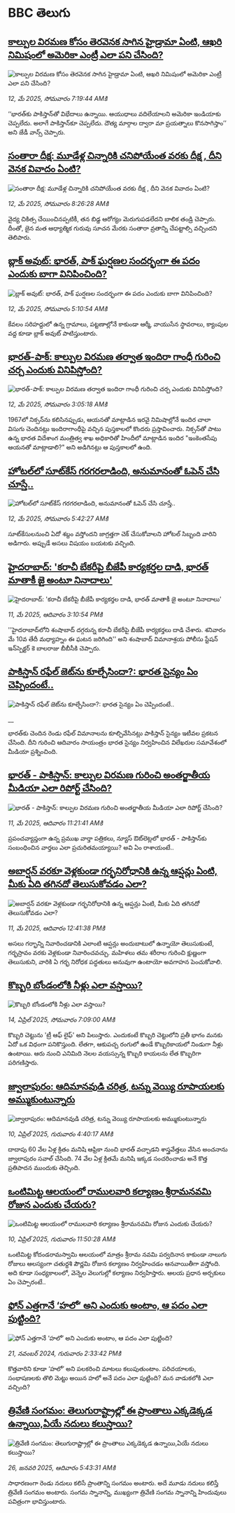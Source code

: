 # BBC తెలుగు## [కాల్పుల విరమణ కోసం తెరవెనక సాగిన హైడ్రామా ఏంటి, ఆఖరి నిమిషంలో అమెరికా ఎంట్రీ ఎలా పని చేసింది?](https://www.bbc.com/telugu/articles/cp85e8n77l9o?at_campaign=githubrss)![కాల్పుల విరమణ కోసం తెరవెనక సాగిన హైడ్రామా ఏంటి, ఆఖరి నిమిషంలో అమెరికా ఎంట్రీ ఎలా పని చేసింది?](https://ichef.bbci.co.uk/ace/standard/240/cpsprodpb/559e/live/3a30eb90-2f02-11f0-8ff1-59f5dcf8e9f5.jpg)_12, మే 2025, సోమవారం 7:19:44 AMకి_‘‘భారత్‌కు పాకిస్తాన్‌తో విభేదాలు ఉన్నాయి. ఆయుధాలు వదిలేయాలని అమెరికా ఇండియాకు చెప్పలేదు. అలాగే పాకిస్తాన్‌కూ చెప్పలేదు.  దౌత్య మార్గాల ద్వారా మా ప్రయత్నాలు కొనసాగిస్తాం’’ అని  జేడీ వాన్స్ చెప్పారు.## [సంతారా దీక్ష: మూడేళ్ల చిన్నారికి  చనిపోయేంత వరకు దీక్ష , దీని వెనక వివాదం ఏంటి?](https://www.bbc.com/telugu/articles/c9wgk2dpnjvo?at_campaign=githubrss)![సంతారా దీక్ష: మూడేళ్ల చిన్నారికి  చనిపోయేంత వరకు దీక్ష , దీని వెనక వివాదం ఏంటి?](https://ichef.bbci.co.uk/ace/standard/240/cpsprodpb/f5f2/live/5ece3660-2e1c-11f0-b26b-ab62c890638b.jpg)_12, మే 2025, సోమవారం 8:26:28 AMకి_వైద్య చికిత్స చేయించినప్పటికీ, తన బిడ్డ ఆరోగ్యం మెరుగుపడలేదని బాలిక తండ్రి  చెప్పారు. దీంతో, జైన మత ఆధ్యాత్మిక గురువు సూచన మేరకు సంతారా వ్రతాన్ని చేపట్టాల్సి వచ్చిందని తెలిపారు.## [బ్లాక్ అవుట్: భారత్, పాక్ ఘర్షణల సందర్భంగా ఈ పదం ఎందుకు బాగా వినిపించింది?](https://www.bbc.com/telugu/articles/cy9047eql71o?at_campaign=githubrss)![బ్లాక్ అవుట్: భారత్, పాక్ ఘర్షణల సందర్భంగా ఈ పదం ఎందుకు బాగా వినిపించింది?](https://ichef.bbci.co.uk/ace/standard/240/cpsprodpb/0d7a/live/8a4af690-2ef1-11f0-b26b-ab62c890638b.jpg)_12, మే 2025, సోమవారం 5:10:54 AMకి_కేవలం సరిహద్దులో ఉన్న గ్రామాలు, పట్టణాల్లోనే కాకుండా ఆర్మీ, వాయుసేన స్థావరాలు, క్యాంపుల వద్ద కూడా బ్లాక్ అవుట్ పాటిస్తుంటారు.## [భారత్-పాక్: కాల్పుల విరమణ తర్వాత ఇందిరా గాంధీ గురించి చర్చ ఎందుకు వినిపిస్తోంది? ](https://www.bbc.com/telugu/articles/c9q0lgvngryo?at_campaign=githubrss)![భారత్-పాక్: కాల్పుల విరమణ తర్వాత ఇందిరా గాంధీ గురించి చర్చ ఎందుకు వినిపిస్తోంది? ](https://ichef.bbci.co.uk/ace/standard/240/cpsprodpb/2833/live/89396420-2e70-11f0-b26b-ab62c890638b.png)_12, మే 2025, సోమవారం 3:05:18 AMకి_1967లో నిక్సన్‌ను కలిసినప్పుడు, ఆయనతో మాట్లాడిన ఇరవై నిమిషాల్లోనే ఇందిర చాలా విసుగు చెందినట్లు ఇందిరాగాంధీపై వచ్చిన పుస్తకాలలో కొందరు ప్రస్తావించారు. నిక్సన్‌తో పాటు ఉన్న భారత విదేశాంగ మంత్రిత్వ శాఖ అధికారితో హిందీలో మాట్లాడిన ఇందిర "ఇంకెంతసేపు ఆయనతో మాట్లాడాలి?" అని అడిగినట్లు ఆ పుస్తకాలలో ఉంది.## [హోటల్‌లో సూట్‌కేస్ గరగరలాడింది, అనుమానంతో ఓపెన్ చేసి చూస్తే..](https://www.bbc.com/telugu/articles/c5y5x504n3po?at_campaign=githubrss)![హోటల్‌లో సూట్‌కేస్ గరగరలాడింది, అనుమానంతో ఓపెన్ చేసి చూస్తే..](https://ichef.bbci.co.uk/ace/standard/240/cpsprodpb/6732/live/cade7580-2ef4-11f0-a1ff-d9949b05c459.jpg)_12, మే 2025, సోమవారం 5:42:27 AMకి_సూట్‌కేసులనుంచి ఏదో శబ్దం వస్తోందని జాగ్రత్తగా చెక్ చేసుకోవాలని హోటల్ సిబ్బంది వారిని అడిగారు. అప్పుడే అసలు విషయం బయటకు వచ్చింది.## [హైదరాబాద్: 'కరాచీ బేకరీపై బీజేపీ కార్యకర్తల దాడి, భారత్ మాతాకీ జై అంటూ నినాదాలు'](https://www.bbc.com/telugu/articles/cpd4vle834vo?at_campaign=githubrss)![హైదరాబాద్: 'కరాచీ బేకరీపై బీజేపీ కార్యకర్తల దాడి, భారత్ మాతాకీ జై అంటూ నినాదాలు'](https://ichef.bbci.co.uk/ace/standard/240/cpsprodpb/3f54/live/e1d16320-2e76-11f0-b26b-ab62c890638b.jpg)_11, మే 2025, ఆదివారం 3:10:54 PMకి_''హైదరాబాద్‌లోని శంషాబాద్ దగ్గరున్న కరాచీ బేకరీపై బీజేపీ కార్యకర్తలు దాడి చేశారు. శనివారం మే 10వ తేదీ మధ్యాహ్నం ఈ ఘటన జరిగింది'' అని శంషాబాద్ విమానాశ్రయ పోలీసు స్టేషన్ ఇన్‌స్పెక్టర్ కె బాలరాజు బీబీసీకి చెప్పారు.## [పాకిస్తాన్ రఫేల్ జెట్‌ను కూల్చేసిందా?: భారత సైన్యం ఏం చెప్పిందంటే..](https://www.bbc.co.uk/telugu/live/clyz7pr1mvmt?at_campaign=githubrss)![పాకిస్తాన్ రఫేల్ జెట్‌ను కూల్చేసిందా?: భారత సైన్యం ఏం చెప్పిందంటే..](https://ichef.bbci.co.uk/ace/standard/240/cpsprodpb/3010/live/0b7aff20-2e8a-11f0-8ff1-59f5dcf8e9f5.jpg)__భారత్‌కు చెందిన రెండు రఫేల్ విమానాలను కూల్చివేసినట్లు పాకిస్తాన్ సైన్యం ఇటీవల ప్రకటన చేసింది. దీని గురించి ఆదివారం సాయంత్రం భారత సైన్యం నిర్వహించిన విలేఖరుల సమావేశంలో మీడియా ప్రశ్నించింది.## [భారత్ - పాకిస్తాన్: కాల్పుల విరమణ గురించి అంతర్జాతీయ మీడియా ఎలా రిపోర్ట్ చేసింది?](https://www.bbc.com/telugu/articles/cy904z5q31vo?at_campaign=githubrss)![భారత్ - పాకిస్తాన్: కాల్పుల విరమణ గురించి అంతర్జాతీయ మీడియా ఎలా రిపోర్ట్ చేసింది?](https://ichef.bbci.co.uk/ace/standard/240/cpsprodpb/528c/live/4b7c7080-2e3b-11f0-8ff1-59f5dcf8e9f5.jpg)_11, మే 2025, ఆదివారం 11:21:41 AMకి_ప్రపంచవ్యాప్తంగా ఉన్న ప్రముఖ వార్తా పత్రికలు, న్యూస్ ఔట్‌లెట్లలో భారత్ - పాకిస్తాన్‌కు సంబంధించిన వార్తలు ఎలా ప్రచురితమయ్యాయి? అవి ఏం రాశాయంటే..## [అబార్షన్ వరకూ వెళ్లకుండా గర్భనిరోధానికి ఉన్న ఆప్షన్లు ఏంటి, మీకు ఏది తగినదో తెలుసుకోవడం ఎలా?](https://www.bbc.com/telugu/articles/c8e6l05w6gyo?at_campaign=githubrss)![అబార్షన్ వరకూ వెళ్లకుండా గర్భనిరోధానికి ఉన్న ఆప్షన్లు ఏంటి, మీకు ఏది తగినదో తెలుసుకోవడం ఎలా?](https://ichef.bbci.co.uk/ace/standard/240/cpsprodpb/b25a/live/f4fd5080-2e62-11f0-a015-dff4bffaacdc.jpg)_11, మే 2025, ఆదివారం 12:41:38 PMకి_అసలు గర్భాన్ని నివారించడానికి ఎలాంటి ఆప్షన్లు అందుబాటులో ఉన్నాయో తెలుసుకుంటే, గర్భస్రావం వరకు వెళ్లకుండా నివారించవచ్చు. మహిళలు తమ శరీరాల గురించి క్షుణ్ణంగా తెలుసుకుని, వారికి ఏ గర్భ నిరోధక పద్ధతులు అనువుగా ఉంటాయో అవగాహన పెంచుకోవాలి.## [కొబ్బరి బోండంలోకి నీళ్లు ఎలా వస్తాయి?](https://www.bbc.com/telugu/articles/czjn4mzxxy8o?at_campaign=githubrss)![కొబ్బరి బోండంలోకి నీళ్లు ఎలా వస్తాయి?](https://ichef.bbci.co.uk/ace/standard/240/cpsprodpb/46c5/live/684a55e0-18fd-11f0-8b11-7756b7b808cc.jpg)_14, ఏప్రిల్ 2025, సోమవారం 7:09:00 AMకి_కొబ్బరి చెట్టును 'ట్రీ ఆఫ్ లైఫ్' అని పిలుస్తారు. ఎందుకంటే కొబ్బరి చెట్టులోని ప్రతీ భాగం మనకు ఏదో ఒక విధంగా పనికొస్తుంది. లేతగా, ఆకుపచ్చ రంగులో ఉండే కొబ్బరికాయలో నిండుగా నీళ్లు ఉంటాయి. ఆరు నుంచి ఎనిమిది నెలల వయస్సున్న కొబ్బరి కాయలను లేత కొబ్బరిగా పరిగణిస్తారు.## [జ్వాలాపురం: ఆదిమానవుడి చరిత్ర, టన్ను వెయ్యి రూపాయలకు అమ్ముకుంటున్నారు ](https://www.bbc.com/telugu/articles/creqqnwdd5qo?at_campaign=githubrss)![జ్వాలాపురం: ఆదిమానవుడి చరిత్ర, టన్ను వెయ్యి రూపాయలకు అమ్ముకుంటున్నారు ](https://ichef.bbci.co.uk/ace/standard/240/cpsprodpb/765e/live/b472e2d0-15b4-11f0-842b-a7355694993d.jpg)_10, ఏప్రిల్ 2025, గురువారం 4:40:17 AMకి_దాదాపు 60 వేల ఏళ్ల క్రితం మనిషి ఆఫ్రికా నుంచి భారత్ వచ్చాడని శాస్త్రవేత్తలు వేసిన అంచనాను జ్వాలాపురం సవాల్ చేసింది. 74 వేల ఏళ్ల క్రితమే మనిషి ఇక్కడ సంచరించాడు అనే కొత్త ప్రతిపాదన ముందుకు తెచ్చింది.## [ఒంటిమిట్ట ఆలయంలో రాములవారి కల్యాణం శ్రీరామనవమి రోజున ఎందుకు చేయరు?](https://www.bbc.com/telugu/articles/ce822j5e465o?at_campaign=githubrss)![ఒంటిమిట్ట ఆలయంలో రాములవారి కల్యాణం శ్రీరామనవమి రోజున ఎందుకు చేయరు?](https://ichef.bbci.co.uk/ace/standard/240/cpsprodpb/fed5/live/25534d40-1601-11f0-b58a-6113af226972.jpg)_10, ఏప్రిల్ 2025, గురువారం 11:50:28 AMకి_ఒంటిమిట్ట కోదండరామస్వామి ఆలయంలో మాత్రం శ్రీరామ నవమి పర్వదినాన కాకుండా నాలుగు రోజులు ఆలస్యంగా చతుర్దశి పౌర్ణమి రోజున కల్యాణం నిర్వహించడం ఆనవాయితీగా వస్తోంది. అది కూడా సంధ్యకాలంలో, వెన్నెల వెలుగుల్లో కల్యాణం నిర్వహిస్తారు. ఆలయ ప్రధాన అర్చకులు ఏం చెప్పారంటే..## [ఫోన్ ఎత్తగానే ‘హలో’ అని ఎందుకు అంటాం, ఆ పదం ఎలా పుట్టింది?](https://www.bbc.com/telugu/articles/cgj7x7gdjq4o?at_campaign=githubrss)![ఫోన్ ఎత్తగానే ‘హలో’ అని ఎందుకు అంటాం, ఆ పదం ఎలా పుట్టింది?](https://ichef.bbci.co.uk/ace/standard/240/cpsprodpb/0618/live/7a20ebb0-a807-11ef-b21e-5359bd56d02f.jpg)_21, నవంబర్ 2024, గురువారం 2:33:42 PMకి_కొత్తవారిని కూడా ‘హలో’ అని పలకరించి మాటలు కలుపుతుంటాం.  పరిచయాలకు, సంభాషణలకు తొలి మెట్టు అయిన హలో అనే పదం ఎలా పుట్టింది? మన వాడుకలోకి ఎలా వచ్చింది?## [త్రివేణి సంగమం: తెలుగురాష్ట్రాల్లో ఈ ప్రాంతాలు ఎక్కడెక్కడ ఉన్నాయి,ఏయే నదులు కలుస్తాయి? ](https://www.bbc.com/telugu/articles/cz7elrr17jeo?at_campaign=githubrss)![త్రివేణి సంగమం: తెలుగురాష్ట్రాల్లో ఈ ప్రాంతాలు ఎక్కడెక్కడ ఉన్నాయి,ఏయే నదులు కలుస్తాయి? ](https://ichef.bbci.co.uk/ace/standard/240/cpsprodpb/9dad/live/7f50e780-da42-11ef-a37f-eba91255dc3d.jpg)_26, జనవరి 2025, ఆదివారం 5:43:31 AMకి_సాధారణంగా రెండు నదులు కలిసే ప్రాంతాన్ని సంగమం అంటారు. అదే మూడు నదులు కలిస్తే త్రివేణి సంగమం అంటారు. సంగమ స్నానాన్ని, ముఖ్యంగా త్రివేణి సంగమ స్నానాన్ని హిందువులు పవిత్రంగా భావిస్తుంటారు.